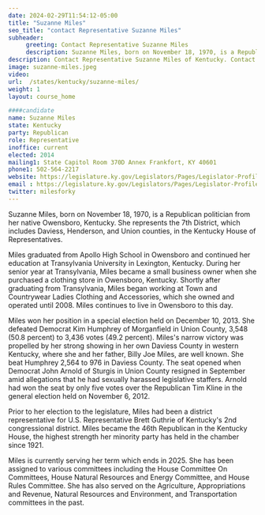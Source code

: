 ```yaml
---
date: 2024-02-29T11:54:12-05:00
title: "Suzanne Miles"
seo_title: "contact Representative Suzanne Miles"
subheader:
     greeting: Contact Representative Suzanne Miles
     description: Suzanne Miles, born on November 18, 1970, is a Republican politician from her native Owensboro, Kentucky. She represents the 7th District, which includes Daviess, Henderson, and Union counties, in the Kentucky House of Representatives.
description: Contact Representative Suzanne Miles of Kentucky. Contact information for Suzanne Miles includes email address, phone number, and mailing address.
image: suzanne-miles.jpeg
video:
url:  /states/kentucky/suzanne-miles/
weight: 1
layout: course_home

####candidate
name: Suzanne Miles
state: Kentucky
party: Republican
role: Representative
inoffice: current
elected: 2014
mailing1: State Capitol Room 370D Annex Frankfort, KY 40601
phone1: 502-564-2217
website: https://legislature.ky.gov/Legislators/Pages/Legislator-Profile.aspx?DistrictNumber=7/
email : https://legislature.ky.gov/Legislators/Pages/Legislator-Profile.aspx?DistrictNumber=7/
twitter: milesforky
---
```


Suzanne Miles, born on November 18, 1970, is a Republican politician from her native Owensboro, Kentucky. She represents the 7th District, which includes Daviess, Henderson, and Union counties, in the Kentucky House of Representatives.

Miles graduated from Apollo High School in Owensboro and continued her education at Transylvania University in Lexington, Kentucky. During her senior year at Transylvania, Miles became a small business owner when she purchased a clothing store in Owensboro, Kentucky. Shortly after graduating from Transylvania, Miles began working at Town and Countrywear Ladies Clothing and Accessories, which she owned and operated until 2008. Miles continues to live in Owensboro to this day.

Miles won her position in a special election held on December 10, 2013. She defeated Democrat Kim Humphrey of Morganfield in Union County, 3,548 (50.8 percent) to 3,436 votes (49.2 percent). Miles's narrow victory was propelled by her strong showing in her own Daviess County in western Kentucky, where she and her father, Billy Joe Miles, are well known. She beat Humphrey 2,564 to 976 in Daviess County. The seat opened when Democrat John Arnold of Sturgis in Union County resigned in September amid allegations that he had sexually harassed legislative staffers. Arnold had won the seat by only five votes over the Republican Tim Kline in the general election held on November 6, 2012.

Prior to her election to the legislature, Miles had been a district representative for U.S. Representative Brett Guthrie of Kentucky's 2nd congressional district. Miles became the 46th Republican in the Kentucky House, the highest strength her minority party has held in the chamber since 1921.

Miles is currently serving her term which ends in 2025. She has been assigned to various committees including the House Committee On Committees, House Natural Resources and Energy Committee, and House Rules Committee. She has also served on the Agriculture, Appropriations and Revenue, Natural Resources and Environment, and Transportation committees in the past.
